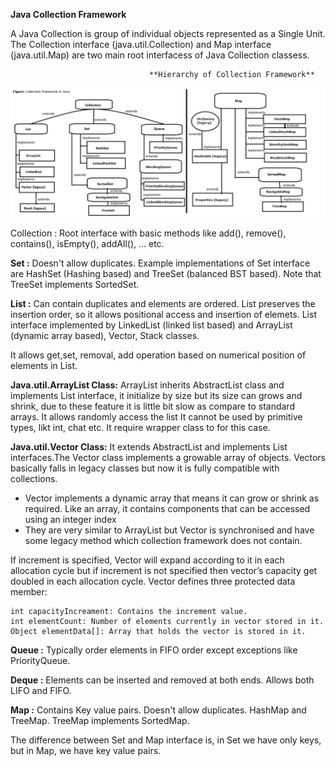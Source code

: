 
**Java Collection Framework**

A Java Collection is group of individual objects represented as a Single Unit. The Collection interface (java.util.Collection) and Map interface (java.util.Map) are two main root interfacess of Java Collection classess. 

                                   **Hierarchy of Collection Framework**

![alt text](https://github.com/imhimanshu/booknotes/blob/master/01-Collection-framework-hierarchy-in-java.png)

Collection : Root interface with basic methods like add(), remove(), 
             contains(), isEmpty(), addAll(), ... etc.
 
**Set :** Doesn't allow duplicates. Example implementations of Set interface are HashSet (Hashing based) and TreeSet (balanced
      BST based). Note that TreeSet implements SortedSet.

**List :** Can contain duplicates and elements are ordered. List preserves the insertion order, so it allows positional access and insertion of elemets. List interface implemented by LinkedList (linked list based) and ArrayList (dynamic array based), Vector, Stack classes. 

It allows get,set, removal, add operation based on numerical position of elements in List. 

**Java.util.ArrayList Class:** ArrayList inherits AbstractList class and implements List interface, it initialize by size but its size can grows and shrink, due to these feature it is little bit slow as compare to standard arrays. It allows randomly access the list It cannot be used by primitive types, likt int, chat etc. It require wrapper class to for this case. 

**Java.util.Vector Class:** It extends AbstractList and implements List interfaces.The Vector class implements a growable array of objects. Vectors basically falls in legacy classes but now it is fully compatible with collections.

  - Vector implements a dynamic array that means it can grow or shrink as required. Like an array, it contains components that can be accessed using an integer index
  - They are very similar to ArrayList but Vector is synchronised and have some legacy method which collection framework does not contain.

If increment is specified, Vector will expand according to it in each allocation cycle but if increment is not specified then vector’s capacity get doubled in each allocation cycle. Vector defines three protected data member:

    int capacityIncreament: Contains the increment value.
    int elementCount: Number of elements currently in vector stored in it.
    Object elementData[]: Array that holds the vector is stored in it.

**Queue :** Typically order elements in FIFO order except exceptions like PriorityQueue.  

**Deque :** Elements can be inserted and removed at both ends. Allows both LIFO and FIFO. 

**Map :** Contains Key value pairs. Doesn't allow duplicates.  HashMap and TreeMap. TreeMap implements SortedMap.        

The difference between Set and Map interface is, in Set we have only keys, but in Map, we have key value pairs.
                             
  
